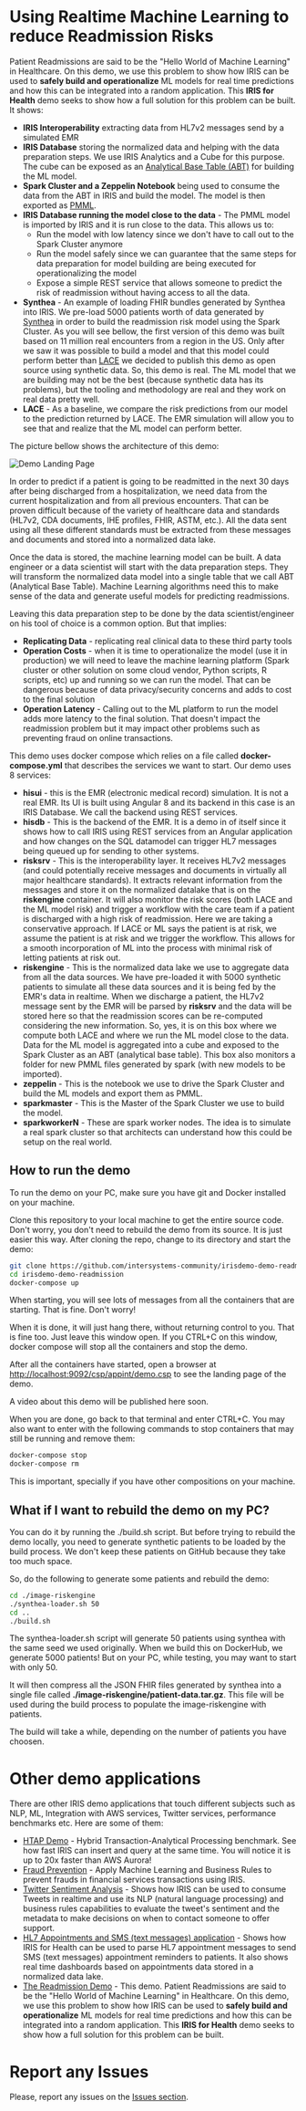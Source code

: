 # Using Realtime Machine Learning to reduce Readmission Risks

Patient Readmissions are said to be the "Hello World of Machine Learning" in Healthcare. On this demo, we use this problem to show how IRIS can be used to **safely build and operationalize** ML models for real time predictions and how this can be integrated into a random application. This **IRIS for Health** demo seeks to show how a full solution for this problem can be built. It shows:
* **IRIS Interoperability** extracting data from HL7v2 messages send by a simulated EMR
* **IRIS Database** storing the normalized data and helping with the data preparation steps. We use IRIS Analytics and a Cube for this purpose. The cube can be exposed as an [Analytical Base Table (ABT)](https://en.wikipedia.org/wiki/Analytical_base_table) for building the ML model.
* **Spark Cluster and a Zeppelin Notebook** being used to consume the data from the ABT in IRIS and build the model. The model is then exported as [PMML](https://en.wikipedia.org/wiki/Predictive_Model_Markup_Language).
* **IRIS Database running the model close to the data** - The PMML model is imported by IRIS and it is run close to the data. This allows us to:
  * Run the model with low latency since we don't have to call out to the Spark Cluster anymore
  * Run the model safely since we can guarantee that the same steps for data preparation for model building are being executed for operationalizing the model
  * Expose a simple REST service that allows someone to predict the risk of readmission without having access to all the data.
* **Synthea** - An example of loading FHIR bundles generated by Synthea into IRIS. We pre-load 5000 patients worth of data generated by [Synthea](https://synthetichealth.github.io/synthea/) in order to build the readmission risk model using the Spark Cluster. As you will see bellow, the first version of this demo was built based on 11 million real encounters from a region in the US. Only after we saw it was possible to build a model and that this model could perform better than [LACE](https://www.mdcalc.com/lace-index-readmission) we decided to publish this demo as open source using synthetic data. So, this demo is real. The ML model that we are building may not be the best (because synthetic data has its problems), but the tooling and methodology are real and they work on real data pretty well.
* **LACE** - As a baseline, we compare the risk predictions from our model to the prediction returned by LACE. The EMR simulation will allow you to see that and realize that the ML model can perform better.

The picture bellow shows the architecture of this demo:

![Demo Landing Page](https://raw.githubusercontent.com/intersystems-community/irisdemo-demo-readmission/master/DemoArchitecture.png?raw=true)

In order to predict if a patient is going to be readmitted in the next 30 days after being discharged from a hospitalization, we need data from the current hospitalization and from all previous encounters. That can be proven difficult because of the variety of healthcare data and standards (HL7v2, CDA documents, IHE profiles, FHIR, ASTM, etc.). All the data sent using all these different standards must be extracted from these messages and documents and stored into a normalized data lake. 

Once the data is stored, the machine learning model can be built. A data engineer or a data scientist will start with the data preparation steps. They will transform the normalized data model into a single table that we call ABT (Analytical Base Table). Machine Learning algorithms need this to make sense of the data and generate useful models for predicting readmissions. 

Leaving this data preparation step to be done by the data scientist/engineer on his tool of choice is a common option. But that implies:
* **Replicating Data** - replicating real clinical data to these third party tools 
* **Operation Costs** - when it is time to operationalize the model (use it in production) we will need to leave the machine learning platform (Spark cluster or other solution on some cloud vendor, Python scripts, R scripts, etc) up and running so we can run the model. That can be dangerous because of data privacy/security concerns and adds to cost to the final solution
* **Operation Latency** - Calling out to the ML platform to run the model adds more latency to the final solution. That doesn't impact the readmission problem but it may impact other problems such as preventing fraud on online transactions.

This demo uses docker compose which relies on a file called **docker-compose.yml** that describes the services we want to start. Our demo uses 8 services:

* **hisui** - this is the EMR (electronic medical record) simulation. It is not a real EMR. Its UI is built using Angular 8 and its backend in this case is an IRIS Database. We call the backend using REST services.
* **hisdb** - This is the backend of the EMR. It is a demo in of itself since it shows how to call IRIS using REST services from an Angular application and how changes on the SQL datamodel can trigger HL7 messages being queued up for sending to other systems.
* **risksrv** - This is the interoperability layer. It receives HL7v2 messages (and could potentially receive messages and documents in virtually all major healthcare standards). It extracts relevant information from the messages and store it on the normalized datalake that is on the **riskengine** container. It will also monitor the risk scores (both LACE and the ML model risk) and trigger a workflow with the care team if a patient is discharged with a high risk of readmission. Here we are taking a conservative approach. If LACE or ML says the patient is at risk, we assume the patient is at risk and we trigger the workflow. This allows for a smooth incorporation of ML into the process with minimal risk of letting patients at risk out.
* **riskengine** - This is the normalized data lake we use to aggregate data from all the data sources. We have pre-loaded it with 5000 synthetic patients to simulate all these data sources and it is being fed by the EMR's data in realtime. When we discharge a patient, the HL7v2 message sent by the EMR will be parsed by **risksrv** and the data will be stored here so that the readmission scores can be re-computed considering the new information. So, yes, it is on this box where we compute both LACE and where we run the ML model close to the data. Data for the ML model is aggregated into a cube and exposed to the Spark Cluster as an ABT (analytical base table). This box also monitors a folder for new PMML files generated by spark (with new models to be imported).
* **zeppelin** - This is the notebook we use to drive the Spark Cluster and build the ML models and export them as PMML.
* **sparkmaster** - This is the Master of the Spark Cluster we use to build the model.
* **sparkworkerN** - These are spark worker nodes. The idea is to simulate a real spark cluster so that architects can understand how this could be setup on the real world.

## How to run the demo

To run the demo on your PC, make sure you have git and Docker installed on your machine. 

Clone this repository to your local machine to get the entire source code. Don't worry, you don't need to rebuild the demo from its source. It is just easier this way. After cloning the repo, change to its directory and start the demo:

```bash
git clone https://github.com/intersystems-community/irisdemo-demo-readmission
cd irisdemo-demo-readmission
docker-compose up
```

When starting, you will see lots of messages from all the containers that are starting. That is fine. Don't worry!

When it is done, it will just hang there, without returning control to you. That is fine too. Just leave this window open. If you CTRL+C on this window, docker compose will stop all the containers and stop the demo.

After all the containers have started, open a browser at [http://localhost:9092/csp/appint/demo.csp](http://localhost:9092/csp/appint/demo.csp) to see the landing page of the demo. 

A video about this demo will be published here soon.

When you are done, go back to that terminal and enter CTRL+C. You may also want to enter with the following commands to stop containers that may still be running and remove them:

```bash
docker-compose stop
docker-compose rm
```

This is important, specially if you have other compositions on your machine.

## What if I want to rebuild the demo on my PC?

You can do it by running the ./build.sh script. But before trying to rebuild the demo locally, you need to generate synthetic patients to be loaded by the build process. We don't keep these patients on GitHub because they take too much space. 

So, do the following to generate some patients and rebuild the demo:

```bash
cd ./image-riskengine
./synthea-loader.sh 50
cd ..
./build.sh
```

The synthea-loader.sh script will generate 50 patients using synthea with the same seed we used originally. When we build this on DockerHub, we generate 5000 patients! But on your PC, while testing, you may want to start with only 50.

It will then compress all the JSON FHIR files generated by synthea into a single file called **./image-riskengine/patient-data.tar.gz**. This file will be used during the build process to populate the image-riskengine with patients.

The build will take a while, depending on the number of patients you have choosen. 

# Other demo applications

There are other IRIS demo applications that touch different subjects such as NLP, ML, Integration with AWS services, Twitter services, performance benchmarks etc. Here are some of them:
* [HTAP Demo](https://github.com/intersystems-community/irisdemo-demo-htap) - Hybrid Transaction-Analytical Processing benchmark. See how fast IRIS can insert and query at the same time. You will notice it is up to 20x faster than AWS Aurora!
* [Fraud Prevention](https://github.com/intersystems-community/irisdemo-demo-fraudprevention) - Apply Machine Learning and Business Rules to prevent frauds in financial services transactions using IRIS.
* [Twitter Sentiment Analysis](https://github.com/intersystems-community/irisdemo-demo-twittersentiment) - Shows how IRIS can be used to consume Tweets in realtime and use its NLP (natural language processing) and business rules capabilities to evaluate the tweet's sentiment and the metadata to make decisions on when to contact someone to offer support.
* [HL7 Appointments and SMS (text messages) application](https://github.com/intersystems-community/irisdemo-demo-appointmentsms) -  Shows how IRIS for Health can be used to parse HL7 appointment messages to send SMS (text messages) appointment reminders to patients. It also shows real time dashboards based on appointments data stored in a normalized data lake.
* [The Readmission Demo](https://github.com/intersystems-community/irisdemo-demo-readmission) - This demo. Patient Readmissions are said to be the "Hello World of Machine Learning" in Healthcare. On this demo, we use this problem to show how IRIS can be used to **safely build and operationalize** ML models for real time predictions and how this can be integrated into a random application. This **IRIS for Health** demo seeks to show how a full solution for this problem can be built.

# Report any Issues
  
Please, report any issues on the [Issues section](https://github.com/intersystems-community/irisdemo-demo-readmission/issues).
